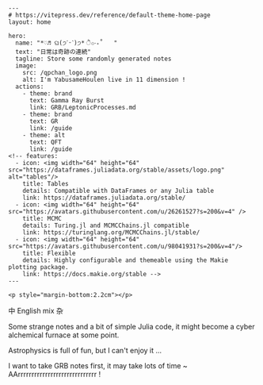 ```@raw html
---
# https://vitepress.dev/reference/default-theme-home-page
layout: home

hero:
  name: "*♡♬ ଘ(੭ˊᵕˋ)੭* ੈ✩‧₊˚   "
  text: "日常は奇跡の連続"
  tagline: Store some randomly generated notes
  image:
    src: /qpchan_logo.png
    alt: I'm YabusameHoulen live in 11 dimension !
  actions:
    - theme: brand
      text: Gamma Ray Burst
      link: GRB/LeptonicProcesses.md
    - theme: brand
      text: GR
      link: /guide
    - theme: alt
      text: QFT
      link: /guide
<!-- features:
  - icon: <img width="64" height="64" src="https://dataframes.juliadata.org/stable/assets/logo.png" alt="tables"/>
    title: Tables
    details: Compatible with DataFrames or any Julia table
    link: https://dataframes.juliadata.org/stable/
  - icon: <img width="64" height="64" src="https://avatars.githubusercontent.com/u/26261527?s=200&v=4" />
    title: MCMC
    details: Turing.jl and MCMCChains.jl compatible
    link: https://turinglang.org/MCMCChains.jl/stable/
  - icon: <img width="64" height="64" src="https://avatars.githubusercontent.com/u/98041931?s=200&v=4"/>
    title: Flexible
    details: Highly configurable and themeable using the Makie plotting package.
    link: https://docs.makie.org/stable -->
---
```

```@raw html
<p style="margin-bottom:2.2cm"></p>
```

中 English mix 杂

Some strange notes and a bit of simple Julia code, it might become a cyber alchemical furnace at some point.

Astrophysics is full of fun, but I can't enjoy it ... 

I want to take GRB notes first, it may take lots of time ~ AArrrrrrrrrrrrrrrrrrrrrrrrrrrrr !